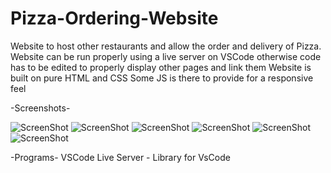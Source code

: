 # Pizza-Ordering-Website
Website to host other restaurants and allow the order and delivery of Pizza.
Website can be run properly using a live server on VSCode otherwise code has to be edited to properly display other pages and link them
Website is built on pure HTML and CSS
Some JS is there to provide for a responsive feel

-Screenshots-

![ScreenShot](https://i.imgur.com/5xHabqt.png)
![ScreenShot](https://i.imgur.com/skeSzuf.png)
![ScreenShot](https://i.imgur.com/67KYz2D.png)
![ScreenShot](https://i.imgur.com/kcH9soT.png)
![ScreenShot](https://i.imgur.com/O31vfbJ.png)
![ScreenShot](https://i.imgur.com/FPvI0FE.png)

-Programs-
VSCode
Live Server - Library for VsCode
